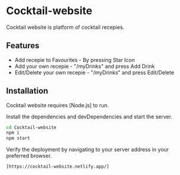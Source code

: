 # Cocktail-website


Cocktail website is platform of cocktail recepies.

## Features

- Add recepie to Favourites - By pressing Star Icon
- Add your own recepie - "/myDrinks" and press Add Drink
- Edit/Delete your own recepie - "/myDrinks" and press Edit/Delete

## Installation

Cocktail website requires [Node.js] to run.

Install the dependencies and devDependencies and start the server.

```sh
cd Cocktail-website
npm i
npm start
```


Verify the deployment by navigating to your server address in
your preferred browser.

```
[https://cocktail-website.netlify.app/]
```
